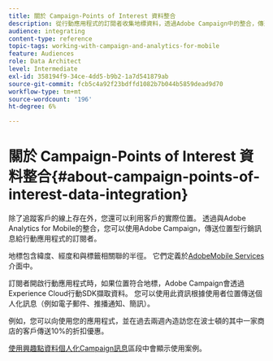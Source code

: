 ```yaml
---
title: 關於 Campaign-Points of Interest 資料整合
description: 從行動應用程式的訂閱者收集地標資料，透過Adobe Campaign中的整合，傳送位置型行銷訊息給訂閱者。
audience: integrating
content-type: reference
topic-tags: working-with-campaign-and-analytics-for-mobile
feature: Audiences
role: Data Architect
level: Intermediate
exl-id: 358194f9-34ce-4dd5-b9b2-1a7d541879ab
source-git-commit: fcb5c4a92f23bdffd1082b7b044b5859dead9d70
workflow-type: tm+mt
source-wordcount: '196'
ht-degree: 6%

---
```


# 關於 Campaign-Points of Interest 資料整合{#about-campaign-points-of-interest-data-integration}

除了追蹤客戶的線上存在外，您還可以利用客戶的實際位置。 透過與Adobe Analytics for Mobile的整合，您可以使用Adobe Campaign，傳送位置型行銷訊息給行動應用程式的訂閱者。

地標包含緯度、經度和與標籤相關聯的半徑。 它們定義於[AdobeMobile Services](https://experienceleague.adobe.com/docs/mobile-services/using/home.html)介面中。

訂閱者開啟行動應用程式時，如果位置符合地標，Adobe Campaign會透過Experience Cloud行動SDK擷取資料。 您可以使用此資訊根據使用者位置傳送個人化訊息（例如電子郵件、推播通知、簡訊）。

例如，您可以向使用您的應用程式，並在過去兩週內造訪您在波士頓的其中一家商店的客戶傳送10%的折扣優惠。

[使用興趣點資料個人化Campaign訊息](../../integrating/using/personalizing-campaign-messages-with-point-of-interest-data.md)區段中會顯示使用案例。
